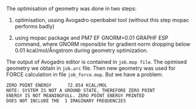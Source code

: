 The optimisation of geometry was done in two steps:

1. optimisation, ussing Avogadro openbabel tool (without this step mopac performs badly)

2. using mopac package and PM7 EF GNORM=0.01 GRAPHF ESP command, where GNORM reponsible for gradient norm dropping below 0.01 kcal/mol/Ångstrom during geometry optimization.

The output of Avogadro editor is contained in ```job.mop file```. The opimised geometry we obtain in ```job.arc``` file. Then new geometry was used for FORCE calculation in file ```job_force.mop```. But we have a problem: 

```
ZERO POINT ENERGY      72.854 KCAL/MOL
NOTE: SYSTEM IS NOT A GROUND STATE, THEREFORE ZERO POINT
ENERGY IS NOT MEANINGFULL. ZERO POINT ENERGY PRINTED
DOES NOT INCLUDE THE  1 IMAGINARY FREQUENCIES
```
